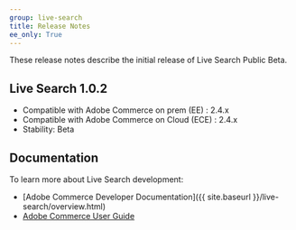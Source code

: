 ```yaml
---
group: live-search
title: Release Notes
ee_only: True
---
```


These release notes describe the initial release of Live Search Public Beta.

## Live Search 1.0.2

-  Compatible with Adobe Commerce on prem (EE) : 2.4.x
-  Compatible with Adobe Commerce on Cloud (ECE) : 2.4.x
-  Stability: Beta

## Documentation

To learn more about Live Search development:

-  [Adobe Commerce Developer Documentation]({{ site.baseurl }}/live-search/overview.html)
-  [Adobe Commerce User Guide](https://docs-beta.magento.com/user-guide/live-search/overview.html)
